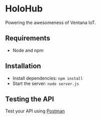 # HoloHub 
Powering the awesomeness of Ventana IoT.

## Requirements

- Node and npm

## Installation

- Install dependencies: `npm install`
- Start the server: `node server.js`

## Testing the API
Test your API using [Postman](https://chrome.google.com/webstore/detail/postman-rest-client-packa/fhbjgbiflinjbdggehcddcbncdddomop)
